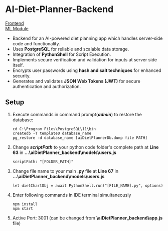# AI-Diet-Planner-Backend
[Frontend](https://github.com/RiSiNgFuRy/AI-Diet-Planner-App)\
[ML Module](https://github.com/RiSiNgFuRy/Diet-Planner-ML-Module)
- Backend for an AI-powered diet planning app which handles server-side code and functionality.
- Uses **PostgreSQL** for reliable and scalable data storage.
- Integration of **PythonShell** for Script Execution.
- Implements secure verification and validation for inputs at server side itself.
- Encrypts user passwords using **hash and salt techniques** for enhanced security.
- Generates and validates **JSON Web Tokens (JWT)** for secure authentication and authorization.
  
## Setup
1. Execute commands in command prompt(***admin***) to restore the database:
   
   ```
   cd C:\Program Files\PostgreSQL\11\bin
   createdb -T template0 database_name
   pg_restore -d database_name [aiDietPlannerDb.dump file PATH]
   ```
3. Change ***scriptPath*** to your python code folder's complete path at **Line 63** in **...\aiDietPlanner_backend\models\users.js** 
   ```
   scriptPath: "[FOLDER_PATH]"
   ```
4. Change file name to your main **.py** file at **Line 67** in **...\aiDietPlanner_backend\models\users.js**
   ```
   let dietChartObj = await PythonShell.run("[FILE_NAME].py", options)
   ```
5. Enter following commands in IDE terminal simultaneously
   ```
   npm install
   npm start
   ```
6. Active Port: 3001 (can be changed from **\aiDietPlanner_backend\app.js** file)
